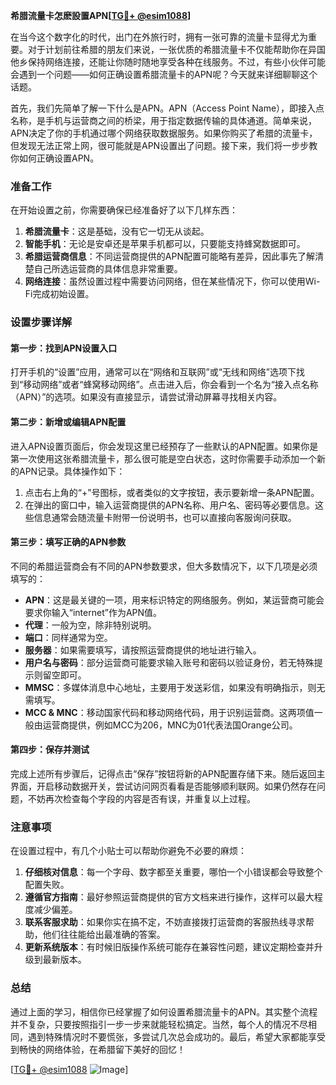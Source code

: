**希腊流量卡怎麽設置APN[[TG💪+ @esim1088](https://t.me/s/esim1088)]**

在当今这个数字化的时代，出门在外旅行时，拥有一张可靠的流量卡显得尤为重要。对于计划前往希腊的朋友们来说，一张优质的希腊流量卡不仅能帮助你在异国他乡保持网络连接，还能让你随时随地享受各种在线服务。不过，有些小伙伴可能会遇到一个问题——如何正确设置希腊流量卡的APN呢？今天就来详细聊聊这个话题。

首先，我们先简单了解一下什么是APN。APN（Access Point Name），即接入点名称，是手机与运营商之间的桥梁，用于指定数据传输的具体通道。简单来说，APN决定了你的手机通过哪个网络获取数据服务。如果你购买了希腊的流量卡，但发现无法正常上网，很可能就是APN设置出了问题。接下来，我们将一步步教你如何正确设置APN。

### 准备工作

在开始设置之前，你需要确保已经准备好了以下几样东西：

1. **希腊流量卡**：这是基础，没有它一切无从谈起。
2. **智能手机**：无论是安卓还是苹果手机都可以，只要能支持蜂窝数据即可。
3. **希腊运营商信息**：不同运营商提供的APN配置可能略有差异，因此事先了解清楚自己所选运营商的具体信息非常重要。
4. **网络连接**：虽然设置过程中需要访问网络，但在某些情况下，你可以使用Wi-Fi完成初始设置。

### 设置步骤详解

#### 第一步：找到APN设置入口

打开手机的“设置”应用，通常可以在“网络和互联网”或“无线和网络”选项下找到“移动网络”或者“蜂窝移动网络”。点击进入后，你会看到一个名为“接入点名称（APN）”的选项。如果没有直接显示，请尝试滑动屏幕寻找相关内容。

#### 第二步：新增或编辑APN配置

进入APN设置页面后，你会发现这里已经预存了一些默认的APN配置。如果你是第一次使用这张希腊流量卡，那么很可能是空白状态，这时你需要手动添加一个新的APN记录。具体操作如下：

1. 点击右上角的“+”号图标，或者类似的文字按钮，表示要新增一条APN配置。
2. 在弹出的窗口中，输入运营商提供的APN名称、用户名、密码等必要信息。这些信息通常会随流量卡附带一份说明书，也可以直接向客服询问获取。

#### 第三步：填写正确的APN参数

不同的希腊运营商会有不同的APN参数要求，但大多数情况下，以下几项是必须填写的：

- **APN**：这是最关键的一项，用来标识特定的网络服务。例如，某运营商可能会要求你输入“internet”作为APN值。
- **代理**：一般为空，除非特别说明。
- **端口**：同样通常为空。
- **服务器**：如果需要填写，请按照运营商提供的地址进行输入。
- **用户名与密码**：部分运营商可能要求输入账号和密码以验证身份，若无特殊提示则留空即可。
- **MMSC**：多媒体消息中心地址，主要用于发送彩信，如果没有明确指示，则无需填写。
- **MCC & MNC**：移动国家代码和移动网络代码，用于识别运营商。这两项值一般由运营商提供，例如MCC为206，MNC为01代表法国Orange公司。

#### 第四步：保存并测试

完成上述所有步骤后，记得点击“保存”按钮将新的APN配置存储下来。随后返回主界面，开启移动数据开关，尝试访问网页看看是否能够顺利联网。如果仍然存在问题，不妨再次检查每个字段的内容是否有误，并重复以上过程。

### 注意事项

在设置过程中，有几个小贴士可以帮助你避免不必要的麻烦：

1. **仔细核对信息**：每一个字母、数字都至关重要，哪怕一个小错误都会导致整个配置失败。
2. **遵循官方指南**：最好参照运营商提供的官方文档来进行操作，这样可以最大程度减少偏差。
3. **联系客服求助**：如果你实在搞不定，不妨直接拨打运营商的客服热线寻求帮助，他们往往能给出最准确的答案。
4. **更新系统版本**：有时候旧版操作系统可能存在兼容性问题，建议定期检查并升级到最新版本。

### 总结

通过上面的学习，相信你已经掌握了如何设置希腊流量卡的APN。其实整个流程并不复杂，只要按照指引一步一步来就能轻松搞定。当然，每个人的情况不尽相同，遇到特殊情况时不要慌张，多尝试几次总会成功的。最后，希望大家都能享受到畅快的网络体验，在希腊留下美好的回忆！

[[TG💪+ @esim1088](https://t.me/s/esim1088) ![Image](https://i.postimg.cc/4NQfJmqS/Snipaste-2025-05-13-00-14-12.png)]